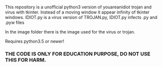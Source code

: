 This repository is a unofficial python3 version of youareanidiot trojan and virus with tkinter. Instead of a moving window it appear infinity of tkinter windows. IDIOT.py is a virus version of TROJAN.py, IDIOT.py infects .py and .pyw files

In the image folder there is the image used for the virus or trojan.

Requires python3.5 or newer!

### THE CODE IS ONLY FOR EDUCATION PURPOSE, DO NOT USE THIS FOR HARM.
